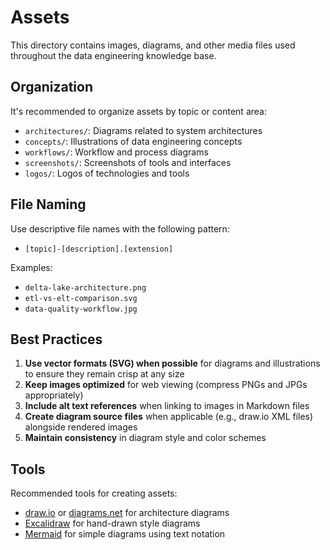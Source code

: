 # Assets

This directory contains images, diagrams, and other media files used throughout the data engineering knowledge base.

## Organization

It's recommended to organize assets by topic or content area:

- `architectures/`: Diagrams related to system architectures
- `concepts/`: Illustrations of data engineering concepts
- `workflows/`: Workflow and process diagrams
- `screenshots/`: Screenshots of tools and interfaces
- `logos/`: Logos of technologies and tools

## File Naming

Use descriptive file names with the following pattern:
- `[topic]-[description].[extension]`

Examples:
- `delta-lake-architecture.png`
- `etl-vs-elt-comparison.svg`
- `data-quality-workflow.jpg`

## Best Practices

1. **Use vector formats (SVG) when possible** for diagrams and illustrations to ensure they remain crisp at any size
2. **Keep images optimized** for web viewing (compress PNGs and JPGs appropriately)
3. **Include alt text references** when linking to images in Markdown files
4. **Create diagram source files** when applicable (e.g., draw.io XML files) alongside rendered images
5. **Maintain consistency** in diagram style and color schemes

## Tools

Recommended tools for creating assets:
- [draw.io](https://draw.io) or [diagrams.net](https://diagrams.net) for architecture diagrams
- [Excalidraw](https://excalidraw.com) for hand-drawn style diagrams
- [Mermaid](https://mermaid-js.github.io) for simple diagrams using text notation 